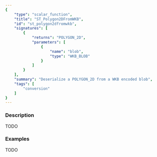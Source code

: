 ```yaml
---
{
    "type": "scalar_function",
    "title": "ST_Polygon2DFromWKB",
    "id": "st_polygon2dfromwkb",
    "signatures": [
        {
            "returns": "POLYGON_2D",
            "parameters": [
                {
                    "name": "blob",
                    "type": "WKB_BLOB"
                }
            ]
        }
    ],
    "summary": "Deserialize a POLYGON_2D from a WKB encoded blob",
    "tags": [
        "conversion"
    ]
}
---
```


### Description

TODO

### Examples

TODO

